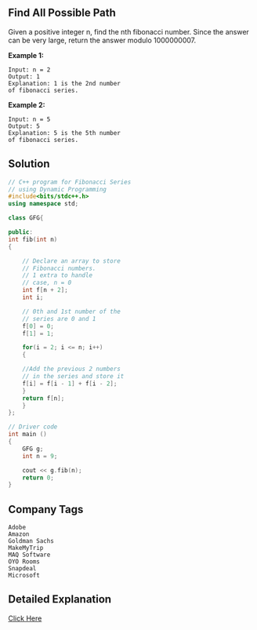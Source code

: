 ## Find All Possible Path

Given a positive integer n, find the nth fibonacci number. Since the answer can be very large, return the answer modulo 1000000007.

**Example 1:**

```
Input: n = 2
Output: 1
Explanation: 1 is the 2nd number
of fibonacci series.
```

**Example 2:**

```
Input: n = 5
Output: 5
Explanation: 5 is the 5th number
of fibonacci series.
```

## Solution

```cpp
// C++ program for Fibonacci Series
// using Dynamic Programming
#include<bits/stdc++.h>
using namespace std;

class GFG{

public:
int fib(int n)
{

	// Declare an array to store
	// Fibonacci numbers.
	// 1 extra to handle
	// case, n = 0
	int f[n + 2];
	int i;

	// 0th and 1st number of the
	// series are 0 and 1
	f[0] = 0;
	f[1] = 1;

	for(i = 2; i <= n; i++)
	{

	//Add the previous 2 numbers
	// in the series and store it
	f[i] = f[i - 1] + f[i - 2];
	}
	return f[n];
	}
};

// Driver code
int main ()
{
	GFG g;
	int n = 9;

	cout << g.fib(n);
	return 0;
}

```

## Company Tags

```
Adobe
Amazon
Goldman Sachs
MakeMyTrip
MAQ Software
OYO Rooms
Snapdeal
Microsoft
```

## Detailed Explanation

[Click Here](https://www.geeksforgeeks.org/program-for-nth-fibonacci-number/)

